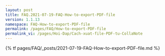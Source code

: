 ```yaml
---
layout: post
title: FAQ.2021-07-19-FAQ-How-to-export-PDF-file
version: 1.1.13
namespace: FAQ-How-to-export-PDF-file
permalink: /pages/FAQ/How-to-export-PDF-file
permalink_vi: /pages/Hoi-Dap/Cach-xuat-file-PDF-tu-CollaNote
---
```

{% tf pages/FAQ/_posts/2021-07-19-FAQ-How-to-export-PDF-file.md %}
